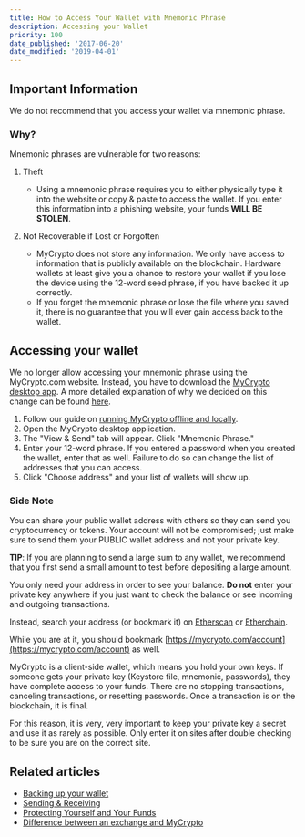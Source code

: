 ```yaml
---
title: How to Access Your Wallet with Mnemonic Phrase
description: Accessing your Wallet
priority: 100
date_published: '2017-06-20'
date_modified: '2019-04-01'
---
```


## Important Information

We do not recommend that you access your wallet via mnemonic phrase.

### Why?

Mnemonic phrases are vulnerable for two reasons:

1. Theft
   * Using a mnemonic phrase requires you to either physically type it into the website or copy & paste to access the wallet. If you enter this information into a phishing website, your funds **WILL BE STOLEN**.

2. Not Recoverable if Lost or Forgotten
   * MyCrypto does not store any information. We only have access to information that is publicly available on the blockchain. Hardware wallets at least give you a chance to restore your wallet if you lose the device using the 12-word seed phrase, if you have backed it up correctly.
   * If you forget the mnemonic phrase or lose the file where you saved it, there is no guarantee that you will ever gain access back to the wallet.

## Accessing your wallet

We no longer allow accessing your mnemonic phrase using the MyCrypto.com website. Instead, you have to download the [MyCrypto desktop app](https://download.mycrypto.com/). A more detailed explanation of why we decided on this change can be found [here](https://medium.com/mycrypto/a-safer-mycrypto-79d65196e7d8).

1. Follow our guide on [running MyCrypto offline and locally](/how-to/offline/how-to-run-mycrypto-offline-and-locally).
2. Open the MyCrypto desktop application.
3. The "View & Send" tab will appear. Click "Mnemonic Phrase."
4. Enter your 12-word phrase. If you entered a password when you created the wallet, enter that as well. Failure to do so can change the list of addresses that you can access. 
5. Click "Choose address" and your list of wallets will show up.

### Side Note

You can share your public wallet address with others so they can send you cryptocurrency or tokens. Your account will not be compromised; just make sure to send them your PUBLIC wallet address and not your private key.

**TIP**: If you are planning to send a large sum to any wallet, we recommend that you first send a small amount to test before depositing a large amount.

You only need your address in order to see your balance. **Do not** enter your private key anywhere if you just want to check the balance or see incoming and outgoing transactions.

Instead, search your address (or bookmark it) on [Etherscan](https://etherscan.io) or [Etherchain](https://www.etherchain.org/).

While you are at it, you should bookmark [https://mycrypto.com/account](https://mycrypto.com/account) as well.

MyCrypto is a client-side wallet, which means you hold your own keys. If someone gets your private key (Keystore file, mnemonic, passwords), they have complete access to your funds. There are no stopping transactions, canceling transactions, or resetting passwords. Once a transaction is on the blockchain, it is final.

For this reason, it is very, very important to keep your private key a secret and use it as rarely as possible. Only enter it on sites after double checking to be sure you are on the correct site.

## Related articles

* [Backing up your wallet](/how-to/backup-restore/how-to-save-back-up-your-wallet)
* [Sending & Receiving](/contact-us/)
* [Protecting Yourself and Your Funds](/staying-safe/protecting-yourself-and-your-funds)
* [Difference between an exchange and MyCrypto](/general-knowledge/ethereum-blockchain/difference-between-wallet-types)
